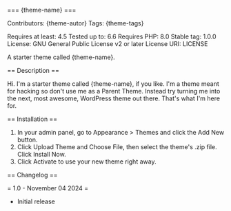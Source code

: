 === {theme-name} ===

Contributors: {theme-autor}
Tags: {theme-tags}

Requires at least: 4.5
Tested up to: 6.6
Requires PHP: 8.0
Stable tag: 1.0.0
License: GNU General Public License v2 or later
License URI: LICENSE

A starter theme called {theme-name}.

== Description ==

Hi. I'm a starter theme called {theme-name}, if you like. I'm a theme meant for hacking so don't use me as a Parent Theme. Instead try turning me into the next, most awesome, WordPress theme out there. That's what I'm here for.

== Installation ==

1. In your admin panel, go to Appearance > Themes and click the Add New button.
2. Click Upload Theme and Choose File, then select the theme's .zip file. Click Install Now.
3. Click Activate to use your new theme right away.

== Changelog ==

= 1.0 - November 04 2024 =
* Initial release